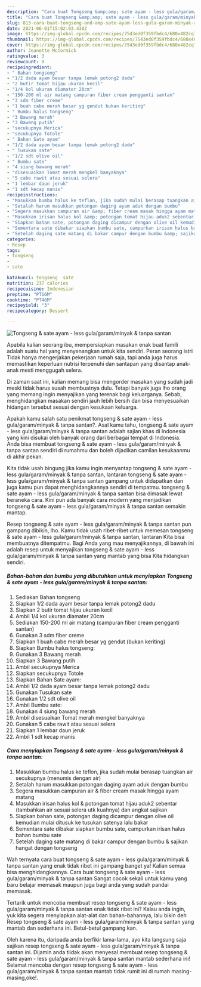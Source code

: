 ```yaml
---
description: "Cara buat Tongseng &amp;amp; sate ayam - less gula/garam/minyak &amp;amp; tanpa santan yang lezat Untuk Jualan"
title: "Cara buat Tongseng &amp;amp; sate ayam - less gula/garam/minyak &amp;amp; tanpa santan yang lezat Untuk Jualan"
slug: 813-cara-buat-tongseng-and-amp-sate-ayam-less-gula-garam-minyak-and-amp-tanpa-santan-yang-lezat-untuk-jualan
date: 2021-06-01T15:02:03.430Z
image: https://img-global.cpcdn.com/recipes/7543ed0f359fbdc4/680x482cq70/tongseng-sate-ayam-less-gulagaramminyak-tanpa-santan-foto-resep-utama.jpg
thumbnail: https://img-global.cpcdn.com/recipes/7543ed0f359fbdc4/680x482cq70/tongseng-sate-ayam-less-gulagaramminyak-tanpa-santan-foto-resep-utama.jpg
cover: https://img-global.cpcdn.com/recipes/7543ed0f359fbdc4/680x482cq70/tongseng-sate-ayam-less-gulagaramminyak-tanpa-santan-foto-resep-utama.jpg
author: Jeanette McCormick
ratingvalue: 3
reviewcount: 8
recipeingredient:
- " Bahan tongseng"
- "1/2 dada ayam besar tanpa lemak potong2 dadu"
- "2 butir tomat hijau ukuran kecil"
- "1/4 kol ukuran diamater 20cm"
- "150-200 ml air matang campuran fiber cream pengganti santan"
- "3 sdm fiber creme"
- "1 buah cabe merah besar yg gendut bukan keriting"
- " Bumbu halus tongseng"
- "3 Bawang merah"
- "3 Bawang putih"
- "secukupnya Merica"
- "secukupnya Totole"
- " Bahan Sate ayam"
- "1/2 dada ayam besar tanpa lemak potong2 dadu"
- " Tusukan sate"
- "1/2 sdt olive oil"
- " Bumbu sate"
- "4 siung bawang merah"
- "disesuaikan Tomat merah mengkel banyaknya"
- "5 cabe rawit atau sesuai selera"
- "1 lembar daun jeruk"
- "1 sdt kecap manis"
recipeinstructions:
- "Masukkan bumbu halus ke teflon, jika sudah mulai berasap tuangkan air secukupnya (menumis dengan air)"
- "Setalah harum masukkan potongan daging ayam aduk dengan bumbu"
- "Segera masukkan campuran air &amp; fiber cream masak hingga ayam matang"
- "Masukkan irisan halus kol &amp; potongan tomat hijau aduk2 sebentar (tambahkan air sesuai selera utk kuahnya) dan angkat sajikan"
- "Siapkan bahan sate, potongan daging dicampur dengan olive oil kemudian mulai ditusuk ke tusukan satenya lalu bakar"
- "Sementara sate dibakar siapkan bumbu sate, campurkan irisan halus bahan bumbu sate"
- "Setelah daging sate matang di bakar campur dengan bumbu &amp; sajikan hangat dengan tongseng"
categories:
- Resep
tags:
- tongseng
- 
- sate

katakunci: tongseng  sate 
nutrition: 237 calories
recipecuisine: Indonesian
preptime: "PT16M"
cooktime: "PT46M"
recipeyield: "3"
recipecategory: Dessert

---
```



![Tongseng &amp; sate ayam - less gula/garam/minyak &amp; tanpa santan](https://img-global.cpcdn.com/recipes/7543ed0f359fbdc4/680x482cq70/tongseng-sate-ayam-less-gulagaramminyak-tanpa-santan-foto-resep-utama.jpg)

Apabila kalian seorang ibu, mempersiapkan masakan enak buat famili adalah suatu hal yang menyenangkan untuk kita sendiri. Peran seorang istri Tidak hanya mengerjakan pekerjaan rumah saja, tapi anda juga harus memastikan keperluan nutrisi terpenuhi dan santapan yang disantap anak-anak mesti menggugah selera.

Di zaman  saat ini, kalian memang bisa mengorder masakan yang sudah jadi meski tidak harus susah membuatnya dulu. Tetapi banyak juga lho orang yang memang ingin menyajikan yang terenak bagi keluarganya. Sebab, menghidangkan masakan sendiri jauh lebih bersih dan bisa menyesuaikan hidangan tersebut sesuai dengan kesukaan keluarga. 



Apakah kamu salah satu penikmat tongseng &amp; sate ayam - less gula/garam/minyak &amp; tanpa santan?. Asal kamu tahu, tongseng &amp; sate ayam - less gula/garam/minyak &amp; tanpa santan adalah sajian khas di Indonesia yang kini disukai oleh banyak orang dari berbagai tempat di Indonesia. Anda bisa membuat tongseng &amp; sate ayam - less gula/garam/minyak &amp; tanpa santan sendiri di rumahmu dan boleh dijadikan camilan kesukaanmu di akhir pekan.

Kita tidak usah bingung jika kamu ingin menyantap tongseng &amp; sate ayam - less gula/garam/minyak &amp; tanpa santan, lantaran tongseng &amp; sate ayam - less gula/garam/minyak &amp; tanpa santan gampang untuk didapatkan dan juga kamu pun dapat menghidangkannya sendiri di tempatmu. tongseng &amp; sate ayam - less gula/garam/minyak &amp; tanpa santan bisa dimasak lewat beraneka cara. Kini pun ada banyak cara modern yang menjadikan tongseng &amp; sate ayam - less gula/garam/minyak &amp; tanpa santan semakin mantap.

Resep tongseng &amp; sate ayam - less gula/garam/minyak &amp; tanpa santan pun gampang dibikin, lho. Kamu tidak usah ribet-ribet untuk memesan tongseng &amp; sate ayam - less gula/garam/minyak &amp; tanpa santan, lantaran Kita bisa membuatnya ditempatmu. Bagi Anda yang mau menyajikannya, di bawah ini adalah resep untuk menyajikan tongseng &amp; sate ayam - less gula/garam/minyak &amp; tanpa santan yang mantab yang bisa Kita hidangkan sendiri.

<!--inarticleads1-->

##### Bahan-bahan dan bumbu yang dibutuhkan untuk menyiapkan Tongseng &amp; sate ayam - less gula/garam/minyak &amp; tanpa santan:

1. Sediakan  Bahan tongseng
1. Siapkan 1/2 dada ayam besar tanpa lemak potong2 dadu
1. Siapkan 2 butir tomat hijau ukuran kecil
1. Ambil 1/4 kol ukuran diamater 20cm
1. Sediakan 150-200 ml air matang (campuran fiber cream pengganti santan)
1. Gunakan 3 sdm fiber creme
1. Siapkan 1 buah cabe merah besar yg gendut (bukan keriting)
1. Siapkan  Bumbu halus tongseng:
1. Gunakan 3 Bawang merah
1. Siapkan 3 Bawang putih
1. Ambil secukupnya Merica
1. Siapkan secukupnya Totole
1. Siapkan  Bahan Sate ayam:
1. Ambil 1/2 dada ayam besar tanpa lemak potong2 dadu
1. Gunakan  Tusukan sate
1. Gunakan 1/2 sdt olive oil
1. Ambil  Bumbu sate:
1. Gunakan 4 siung bawang merah
1. Ambil disesuaikan Tomat merah mengkel banyaknya
1. Gunakan 5 cabe rawit atau sesuai selera
1. Siapkan 1 lembar daun jeruk
1. Ambil 1 sdt kecap manis




<!--inarticleads2-->

##### Cara menyiapkan Tongseng &amp; sate ayam - less gula/garam/minyak &amp; tanpa santan:

1. Masukkan bumbu halus ke teflon, jika sudah mulai berasap tuangkan air secukupnya (menumis dengan air)
1. Setalah harum masukkan potongan daging ayam aduk dengan bumbu
1. Segera masukkan campuran air &amp; fiber cream masak hingga ayam matang
1. Masukkan irisan halus kol &amp; potongan tomat hijau aduk2 sebentar (tambahkan air sesuai selera utk kuahnya) dan angkat sajikan
1. Siapkan bahan sate, potongan daging dicampur dengan olive oil kemudian mulai ditusuk ke tusukan satenya lalu bakar
1. Sementara sate dibakar siapkan bumbu sate, campurkan irisan halus bahan bumbu sate
1. Setelah daging sate matang di bakar campur dengan bumbu &amp; sajikan hangat dengan tongseng




Wah ternyata cara buat tongseng &amp; sate ayam - less gula/garam/minyak &amp; tanpa santan yang enak tidak ribet ini gampang banget ya! Kalian semua bisa menghidangkannya. Cara buat tongseng &amp; sate ayam - less gula/garam/minyak &amp; tanpa santan Sangat cocok sekali untuk kamu yang baru belajar memasak maupun juga bagi anda yang sudah pandai memasak.

Tertarik untuk mencoba membuat resep tongseng &amp; sate ayam - less gula/garam/minyak &amp; tanpa santan enak tidak ribet ini? Kalau anda ingin, yuk kita segera menyiapkan alat-alat dan bahan-bahannya, lalu bikin deh Resep tongseng &amp; sate ayam - less gula/garam/minyak &amp; tanpa santan yang mantab dan sederhana ini. Betul-betul gampang kan. 

Oleh karena itu, daripada anda berfikir lama-lama, ayo kita langsung saja sajikan resep tongseng &amp; sate ayam - less gula/garam/minyak &amp; tanpa santan ini. Dijamin anda tiidak akan menyesal membuat resep tongseng &amp; sate ayam - less gula/garam/minyak &amp; tanpa santan mantab sederhana ini! Selamat mencoba dengan resep tongseng &amp; sate ayam - less gula/garam/minyak &amp; tanpa santan mantab tidak rumit ini di rumah masing-masing,oke!.


